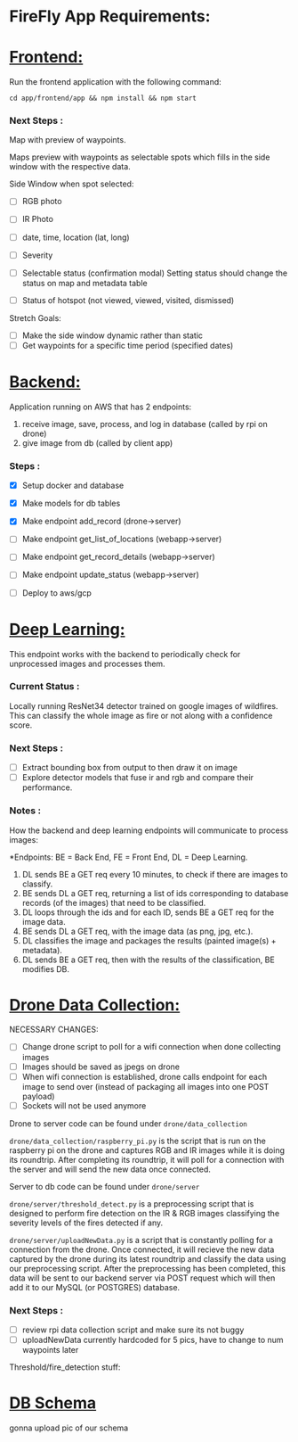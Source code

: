 # FireFly App Requirements:


# <u> Frontend: </u>

Run the frontend application with the following command:

`cd app/frontend/app && npm install && npm start`

### <b> Next Steps </B>:

Map with preview of waypoints.

Maps preview with waypoints as selectable spots which fills in the side window with the respective data.

Side Window when spot selected:
- [ ] RGB photo
- [ ] IR Photo
- [ ] date, time, location (lat, long)
- [ ] Severity
- [ ] Selectable status (confirmation modal) Setting status should change the status on map and metadata table
- [ ] Status of hotspot (not viewed, viewed, visited, dismissed)


Stretch Goals:
- [ ] Make the side window dynamic rather than static
- [ ] Get waypoints for a specific time period (specified dates)

# <u> Backend: </u>

Application running on AWS that has 2 endpoints:
1) receive image, save, process, and log in database (called by rpi on drone)
2) give image from db (called by client app)

### <b> Steps </B>:
- [x] Setup docker and database
- [x] Make models for db tables
- [x] Make endpoint add_record (drone->server)
- [ ] Make endpoint get_list_of_locations (webapp->server)
- [ ] Make endpoint get_record_details (webapp->server)
- [ ] Make endpoint update_status (webapp->server)
- [ ] Deploy to aws/gcp


# <u> Deep Learning: </u>
This endpoint works with the backend to periodically check for unprocessed images and processes them.

### <b> Current Status </B>:
Locally running ResNet34 detector trained on google images of wildfires.
This can classify the whole image as fire or not along with a confidence score.

### <b> Next Steps </B>:
- [ ] Extract bounding box from output to then draw it on image
- [ ] Explore detector models that fuse ir and rgb and compare their performance.

### <b> Notes </B>:

How the backend and deep learning endpoints will communicate to process images:

*Endpoints: BE = Back End, FE = Front End, DL = Deep Learning.
1. DL sends BE a GET req every 10 minutes, to check if there are images to classify.
2. BE sends DL a GET req, returning a list of ids corresponding to database records
    (of the images) that need to be classified.
3. DL loops through the ids and for each ID, sends BE a GET req for the image data.
4. BE sends DL a GET req, with the image data (as png, jpg, etc.).
5. DL classifies the image and packages the results (painted image(s) + metadata).
6. DL sends BE a GET req, then with the results of the classification, BE modifies DB.

# <u> Drone Data Collection: </u>
NECESSARY CHANGES:
- [ ] Change drone script to poll for a wifi connection when done collecting images
- [ ] Images should be saved as jpegs on drone
- [ ] When wifi connection is established, drone calls endpoint for each image to send over (instead of packaging all images into one POST payload)
- [ ] Sockets will not be used anymore

Drone to server code can be found under `drone/data_collection`

`drone/data_collection/raspberry_pi.py` is the script that is run on the raspberry pi on the drone and captures RGB and IR images while it is doing its roundtrip. After completing its roundtrip, it will poll for a connection with the server and will send the new data once connected.

Server to db code can be found under `drone/server`

`drone/server/threshold_detect.py` is a preprocessing script that is designed to perform fire detection on the IR & RGB images classifying the severity levels of the fires detected if any.

`drone/server/uploadNewData.py` is a script that is constantly polling for a connection from the drone. Once connected, it will recieve the new data captured by the drone during its latest roundtrip and classify the data using our preprocessing script. After the preprocessing has been completed, this data will be sent to our backend server via POST request which will then add it to our MySQL (or POSTGRES) database.

### <b> Next Steps </B>:

- [ ] review rpi data collection script and make sure its not buggy
- [ ] uploadNewData currently hardcoded for 5 pics, have to change to num waypoints later

Threshold/fire_detection stuff:

# <u> DB Schema </u>

gonna upload pic of our schema
